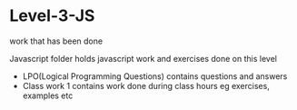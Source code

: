 # Level-3-JS
work that has been done 

Javascript folder holds javascript work and exercises done on this level
- LPO(Logical Programming Questions) contains questions and answers
- Class work 1 contains work done during class hours eg exercises, examples etc
